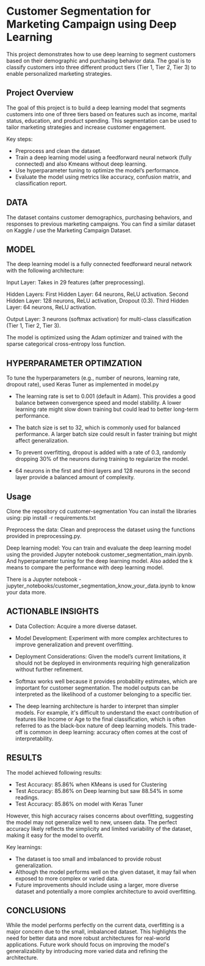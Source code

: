 # Customer Segmentation for Marketing Campaign using Deep Learning

 This project demonstrates how to use deep learning to segment customers based on their demographic and purchasing behavior data. The goal is to classify customers into three different product tiers (Tier 1, Tier 2, Tier 3) to enable personalized marketing strategies.

## Project Overview

The goal of this project is to build a deep learning model that segments customers into one of three tiers based on features such as income, marital status, education, and product spending. This segmentation can be used to tailor marketing strategies and increase customer engagement.

Key steps:

- Preprocess and clean the dataset.
- Train a deep learning model using a feedforward neural network (fully connected) and also Kmeans without deep learning.
- Use hyperparameter tuning to optimize the model’s performance.
- Evaluate the model using metrics like accuracy, confusion matrix, and classification report.

## DATA

The dataset contains customer demographics, purchasing behaviors, and responses to previous marketing campaigns.
You can find a similar dataset on Kaggle / use the Marketing Campaign Dataset.

## MODEL 

The deep learning model is a fully connected feedforward neural network with the following architecture:

Input Layer: Takes in 29 features (after preprocessing).

Hidden Layers:
First Hidden Layer: 64 neurons, ReLU activation.
Second Hidden Layer: 128 neurons, ReLU activation, Dropout (0.3).
Third Hidden Layer: 64 neurons, ReLU activation.

Output Layer: 3 neurons (softmax activation) for multi-class classification (Tier 1, Tier 2, Tier 3).

The model is optimized using the Adam optimizer and trained with the sparse categorical cross-entropy loss function.

## HYPERPARAMETER OPTIMZATION
To tune the hyperparameters (e.g., number of neurons, learning rate, dropout rate), used Keras Tuner as implemented in model.py

- The learning rate is set to 0.001 (default in Adam). This provides a good balance between convergence speed and model stability. A lower learning rate might slow down training but could lead to better long-term performance.

- The batch size is set to 32, which is commonly used for balanced performance. A larger batch size could result in faster training but might affect generalization.

- To prevent overfitting, dropout is added with a rate of 0.3, randomly dropping 30% of the neurons during training to regularize the model.

- 64 neurons in the first and third layers and 128 neurons in the second layer provide a balanced amount of complexity.

## Usage

Clone the repository
cd customer-segmentation
You can install the libraries using: pip install -r requirements.txt

Preprocess the data: Clean and preprocess the dataset using the functions provided in preprocessing.py.

Deep learning model: You can train and evaluate the deep learning model using the provided Jupyter notebook customer_segmentation_main.ipynb. And hyperparameter tuning for the deep learning model. Also added the k means to compare the performance with deep learning model.

There is a Jupyter notebook - jupyter_notebooks/customer_segmentation_know_your_data.ipynb to know your data more.

## ACTIONABLE INSIGHTS
- Data Collection: Acquire a more diverse dataset.

- Model Development: Experiment with more complex architectures to improve generalization and prevent overfitting.

- Deployment Considerations: Given the model’s current limitations, it should not be deployed in environments requiring high generalization without further refinement.

- Softmax works well because it provides probability estimates, which are important for customer segmentation. The model outputs can be interpreted as the likelihood of a customer belonging to a specific tier.

- The deep learning architecture is harder to interpret than simpler models. For example, it's difficult to understand the exact contribution of features like Income or Age to the final classification, which is often referred to as the black-box nature of deep learning models. This trade-off is common in deep learning: accuracy often comes at the cost of interpretability.

## RESULTS
The model achieved following results:
- Test Accuracy: 85.86% when KMeans is used for Clustering
- Test Accuracy: 85.86% on Deep learning but saw 88.54% in some readings.
- Test Accuracy: 85.86% on model with Keras Tuner

However, this high accuracy raises concerns about overfitting, suggesting the model may not generalize well to new, unseen data. The perfect accuracy likely reflects the simplicity and limited variability of the dataset, making it easy for the model to overfit.

Key learnings:
- The dataset is too small and imbalanced to provide robust generalization.
- Although the model performs well on the given dataset, it may fail when exposed to more complex or varied data.
- Future improvements should include using a larger, more diverse dataset and potentially a more complex architecture to avoid overfitting.

## CONCLUSIONS
While the model performs perfectly on the current data, overfitting is a major concern due to the small, imbalanced dataset. This highlights the need for better data and more robust architectures for real-world applications. Future work should focus on improving the model's generalizability by introducing more varied data and refining the architecture.
